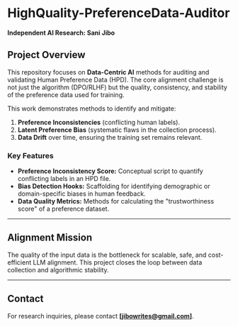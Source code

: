 # HighQuality-PreferenceData-Auditor

**Independent AI Research: Sani Jibo**

## Project Overview
This repository focuses on **Data-Centric AI** methods for auditing and validating Human Preference Data (HPD). The core alignment challenge is not just the algorithm (DPO/RLHF) but the quality, consistency, and stability of the preference data used for training.

This work demonstrates methods to identify and mitigate:
1. **Preference Inconsistencies** (conflicting human labels).
2. **Latent Preference Bias** (systematic flaws in the collection process).
3. **Data Drift** over time, ensuring the training set remains relevant.

### Key Features
* **Preference Inconsistency Score:** Conceptual script to quantify conflicting labels in an HPD file.
* **Bias Detection Hooks:** Scaffolding for identifying demographic or domain-specific biases in human feedback.
* **Data Quality Metrics:** Methods for calculating the "trustworthiness score" of a preference dataset.

---

## Alignment Mission
The quality of the input data is the bottleneck for scalable, safe, and cost-efficient LLM alignment. This project closes the loop between data collection and algorithmic stability.

---

## Contact
For research inquiries, please contact **[jibowrites@gmail.com]**.

